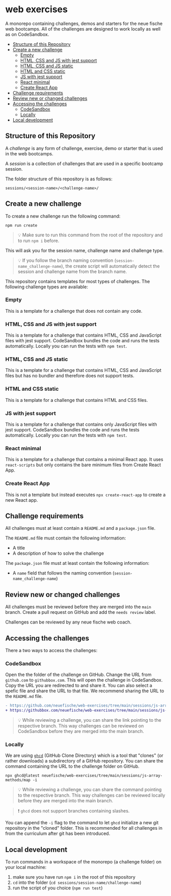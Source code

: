 # web exercises

A monorepo containing challenges, demos and starters for the neue fische web bootcamps.
All of the challenges are designed to work locally as well as on CodeSandbox.

<!-- toc -->

- [Structure of this Repository](#structure-of-this-repository)
- [Create a new challenge](#create-a-new-challenge)
  - [Empty](#empty)
  - [HTML, CSS and JS with jest support](#html-css-and-js-with-jest-support)
  - [HTML, CSS and JS static](#html-css-and-js-static)
  - [HTML and CSS static](#html-and-css-static)
  - [JS with jest support](#js-with-jest-support)
  - [React minimal](#react-minimal)
  - [Create React App](#create-react-app)
- [Challenge requirements](#challenge-requirements)
- [Review new or changed challenges](#review-new-or-changed-challenges)
- [Accessing the challenges](#accessing-the-challenges)
  - [CodeSandbox](#codesandbox)
  - [Locally](#locally)
- [Local development](#local-development)

<!-- tocstop -->

## Structure of this Repository

A _challenge_ is any form of challenge, exercise, demo or starter that is used in the web bootcamps.

A _session_ is a collection of challenges that are used in a specific bootcamp session.

The folder structure of this repository is as follows:

```
sessions/<session-name>/<challenge-name>/
```

## Create a new challenge

To create a new challenge run the following command:

```
npm run create
```

> 💡 Make sure to run this command from the root of the repository and to run `npm i` before.

This will ask you for the session name, challenge name and challenge type.

> 💡 If you follow the branch naming convention (`session-name_challenge-name`), the create script will automatically detect the session and challenge name from the branch name.

This repository contains templates for most types of challenges. The following challenge types are available:

### Empty

This is a template for a challenge that does not contain any code.

### HTML, CSS and JS with jest support

This is a template for a challenge that contains HTML, CSS and JavaScript files with jest support. CodeSandbox bundles the code and runs the tests automatically. Locally you can run the tests with `npm test`.

### HTML, CSS and JS static

This is a template for a challenge that contains HTML, CSS and JavaScript files but has no bundler and therefore does not support tests.

### HTML and CSS static

This is a template for a challenge that contains HTML and CSS files.

### JS with jest support

This is a template for a challenge that contains only JavaScript files with jest support. CodeSandbox bundles the code and runs the tests automatically. Locally you can run the tests with `npm test`.

### React minimal

This is a template for a challenge that contains a minimal React app. It uses `react-scripts` but only contains the bare minimum files from Create React App.

### Create React App

This is not a template but instead executes `npx create-react-app` to create a new React app.

## Challenge requirements

All challenges must at least contain a `README.md` and a `package.json` file.

The `README.md` file must contain the following information:

- A title
- A description of how to solve the challenge

The `package.json` file must at least contain the following information:

- A `name` field that follows the naming convention (`session-name_challenge-name`)

## Review new or changed challenges

All challenges must be reviewed before they are merged into the `main` branch. Create a pull request on GitHub and add the `needs review` label.

Challenges can be reviewed by any neue fische web coach.

## Accessing the challenges

There a two ways to access the challenges:

### CodeSandbox

Open the the folder of the challenge on GitHub. Change the URL from `github.com` to `githubbox.com`. This will open the challenge in CodeSandbox. Copy the URL you are redirected to and share it. You can also select a spefic file and share the URL to that file. We recommend sharing the URL to the `README.md` file.

```diff
- https://github.com/neuefische/web-exercises/tree/main/sessions/js-array-methods/map
+ https://githubbox.com/neuefische/web-exercises/tree/main/sessions/js-array-methods/map
```

> 💡 While reviewing a challenge, you can share the link pointing to the respective branch. This way challenges can be reviewed on CodeSandbox before they are merged into the main branch.

### Locally

We are using [`ghcd`](https://github.com/djfarly/ghcd#readme) (GitHub Clone Directory) which is a tool that "clones" (or rather downloads) a subdirectory of a GitHub repository. You can share the command containing the URL to the challenge folder on GitHub.

```
npx ghcd@latest neuefische/web-exercises/tree/main/sessions/js-array-methods/map -i
```

> 💡 While reviewing a challenge, you can share the command pointing to the respective branch. This way challenges can be reviewed locally before they are merged into the main branch.

> ❗️ `ghcd` does not support branches containing slashes.

You can append the `-i` flag to the command to let `ghcd` initialize a new git repository in the "cloned" folder. This is recommended for all challenges in from the curriculum after git has been introduced.

## Local development

To run commands in a workspace of the monorepo (a challenge folder) on your local machine:

1. make sure you have run `npm i` in the root of this repository
2. `cd` into the folder (`cd sessions/session-name/challenge-name`)
3. run the script of you choice (`npm run test`)
